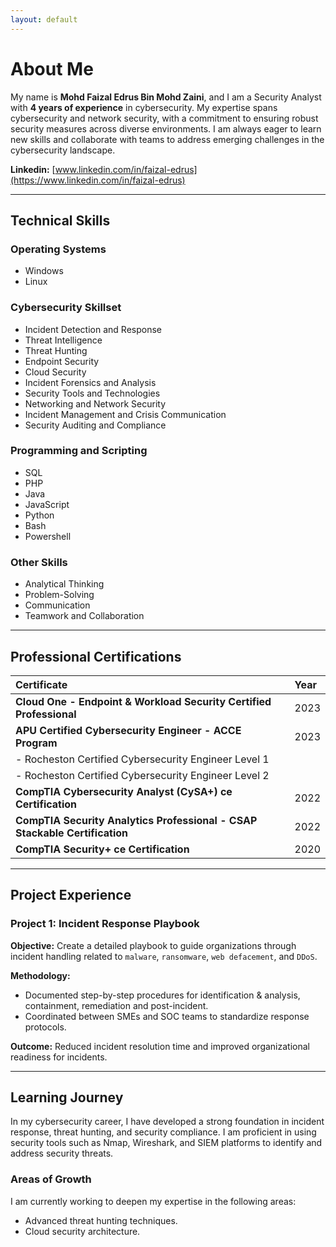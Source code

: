 ```yaml
---
layout: default
---
```


# About Me

My name is **Mohd Faizal Edrus Bin Mohd Zaini**, and I am a Security Analyst with **4 years of experience** in cybersecurity. My expertise spans cybersecurity and network security, with a commitment to ensuring robust security measures across diverse environments. I am always eager to learn new skills and collaborate with teams to address emerging challenges in the cybersecurity landscape.

**Linkedin:** [www.linkedin.com/in/faizal-edrus](https://www.linkedin.com/in/faizal-edrus)

* * *

## Technical Skills

### Operating Systems

* Windows
* Linux

### Cybersecurity Skillset

* Incident Detection and Response
* Threat Intelligence
* Threat Hunting
* Endpoint Security
* Cloud Security
* Incident Forensics and Analysis
* Security Tools and Technologies
* Networking and Network Security
* Incident Management and Crisis Communication
* Security Auditing and Compliance

### Programming and Scripting

* SQL
* PHP
* Java
* JavaScript
* Python
* Bash
* Powershell 

### Other Skills

* Analytical Thinking
* Problem-Solving
* Communication
* Teamwork and Collaboration

* * *

## Professional Certifications

| Certificate        | Year          |
|:-------------|:------------------|
| **Cloud One - Endpoint & Workload Security Certified Professional** | 2023 |
| **APU Certified Cybersecurity Engineer - ACCE Program** | 2023   |
|   - Rocheston Certified Cybersecurity Engineer Level 1 |      |
|   - Rocheston Certified Cybersecurity Engineer Level 2 |      |
| **CompTIA Cybersecurity Analyst (CySA+) ce Certification** | 2022    |
| **CompTIA Security Analytics Professional - CSAP Stackable Certification** | 2022    |
| **CompTIA Security+ ce Certification** | 2020   |

* * *

## Project Experience

### Project 1: **Incident Response Playbook**
**Objective:** Create a detailed playbook to guide organizations through incident handling related to `malware`, `ransomware`, `web defacement`, and `DDoS`.

**Methodology:**  
* Documented step-by-step procedures for identification & analysis, containment, remediation and post-incident.  
* Coordinated between SMEs and SOC teams to standardize response protocols.

**Outcome:** Reduced incident resolution time and improved organizational readiness for incidents.

* * *

## Learning Journey

In my cybersecurity career, I have developed a strong foundation in incident response, threat hunting, and security compliance. I am proficient in using security tools such as Nmap, Wireshark, and SIEM platforms to identify and address security threats.

### Areas of Growth
I am currently working to deepen my expertise in the following areas:  
- Advanced threat hunting techniques.  
- Cloud security architecture.
